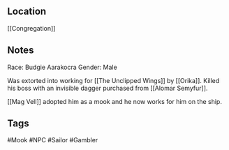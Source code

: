 ## Location
[[Congregation]]

## Notes
Race: Budgie Aarakocra
Gender: Male

Was extorted into working for [[The Unclipped Wings]] by [[Orika]]. Killed his boss with an invisible dagger purchased from [[Alomar Semyfur]].

[[Mag Vell]] adopted him as a mook and he now works for him on the ship.

## Tags
#Mook #NPC #Sailor #Gambler